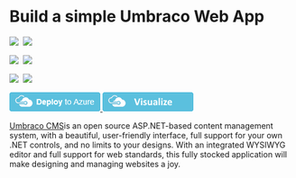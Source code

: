 # Build a simple Umbraco Web App 

<IMG SRC="https://azbotstorage.blob.core.windows.net/badges/umbraco-webapp-simple/PublicLastTestDate.svg" />&nbsp;
<IMG SRC="https://azbotstorage.blob.core.windows.net/badges/umbraco-webapp-simple/PublicDeployment.svg" />&nbsp;

<IMG SRC="https://azbotstorage.blob.core.windows.net/badges/umbraco-webapp-simple/FairfaxLastTestDate.svg" />&nbsp;
<IMG SRC="https://azbotstorage.blob.core.windows.net/badges/umbraco-webapp-simple/FairfaxDeployment.svg" />&nbsp;

<IMG SRC="https://azbotstorage.blob.core.windows.net/badges/umbraco-webapp-simple/BestPracticeResult.svg" />&nbsp;
<IMG SRC="https://azbotstorage.blob.core.windows.net/badges/umbraco-webapp-simple/CredScanResult.svg" />&nbsp;

<a href="https://portal.azure.com/#create/Microsoft.Template/uri/https%3A%2F%2Fraw.githubusercontent.com%2FAzure%2Fazure-quickstart-templates%2Fmaster%2Fumbraco-webapp-simple%2Fazuredeploy.json" target="_blank">
  <img src="https://raw.githubusercontent.com/Azure/azure-quickstart-templates/master/1-CONTRIBUTION-GUIDE/images/deploytoazure.png"/>
</a>
<a href="http://armviz.io/#/?load=https%3A%2F%2Fraw.githubusercontent.com%2FAzure%2Fazure-quickstart-templates%2Fmaster%2Fumbraco-webapp-simple%2Fazuredeploy.json" target="_blank">
  <img src="https://raw.githubusercontent.com/Azure/azure-quickstart-templates/master/1-CONTRIBUTION-GUIDE/images/visualizebutton.png"/>
</a>

[Umbraco CMS](http://umbraco.org)is an open source ASP.NET-based content management system, with a beautiful, user-friendly interface, full support for your own .NET controls, and no limits to your designs. With an integrated WYSIWYG editor and full support for web standards, this fully stocked application will make designing and managing websites a joy.
